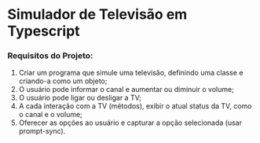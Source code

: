 # Simulador de Televisão em Typescript

### Requisitos do Projeto:

1.  Criar um programa que simule uma televisão, definindo uma classe e criando-a como um objeto;
2.  O usuário pode informar o canal e aumentar ou diminuir o volume;
3.  O usuário pode ligar ou desligar a TV;
4.  A cada interação com a TV (métodos), exibir o atual status da TV, como o canal e o volume;
5.  Oferecer as opções ao usuário e capturar a opção selecionada (usar prompt-sync).





